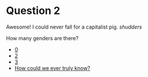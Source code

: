 # Question 2

Awesome! I could never fall for a capitalist pig. *shudders*

How many genders are there?

- [0](/q3_alt)
- [2](/sorry)
- [3](/sorry)
- [How could we ever truly know?](/q3)
